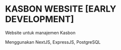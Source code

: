 # KASBON WEBSITE [EARLY DEVELOPMENT]

Website untuk manajemen Kasbon

Menggunakan NextJS, ExpressJS, PostgreSQL
